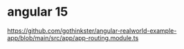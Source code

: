 # angular 15
https://github.com/gothinkster/angular-realworld-example-app/blob/main/src/app/app-routing.module.ts
